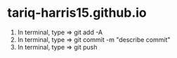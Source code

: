 # tariq-harris15.github.io

1) In terminal, type => git add -A
2) In terminal, type => git commit -m "describe commit"
3) In terminal, type => git push